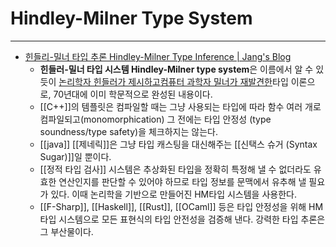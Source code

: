 # Hindley-Milner Type System
---
- [힌들리-밀너 타입 추론 Hindley-Milner Type Inference | Jang's Blog](https://www.palindrom615.dev/hindley-milner-type-inference)
	- **힌들러-밀너 타입 시스템 Hindley-Milner type system**은 이름에서 알 수 있듯이 [논리학자 힌들러가 제시하고](https://www.semanticscholar.org/paper/THE-PRINCIPAL-TYPE-SCHEME-OF-AN-OBJECT-IN-LOGIC/fc64117e5d5ed5947a0c85c55597e4116d6e55c6)[컴퓨터 과학자 밀너가 재발견한](https://www.sciencedirect.com/science/article/pii/0022000078900144)타입 이론으로, 70년대에 이미 학문적으로 완성된 내용이다.
	- [[C++]]의 템플릿은 컴파일할 때는 그냥 사용되는 타입에 따라 함수 여러 개로 컴파일되고(monomorphication) 그 전에는 타입 안정성 (type soundness/type safety)을 체크하지는 않는다.
	- [[java]] [[제네릭]]은 그냥 타입 캐스팅을 대신해주는 [[신택스 슈거 (Syntax Sugar)]]일 뿐이다.
	- [[정적 타입 검사]] 시스템은 추상화된 타입을 정확히 특정해 낼 수 없더라도 유효한 연산인지를 판단할 수 있어야 하므로 타입 정보를 문맥에서 유추해 낼 필요가 있다. 이때 논리학을 기반으로 만들어진 HM타입 시스템을 사용한다.
	- [[F-Sharp]], [[Haskell]], [[Rust]], [[OCaml]] 등은 타입 안정성을 위해 HM타입 시스템으로 모든 표현식의 타입 안전성을 검증해 낸다. 강력한 타입 추론은 그 부산물이다.